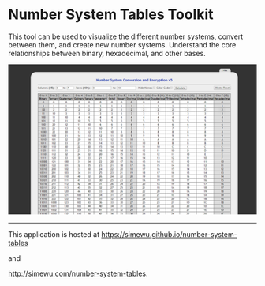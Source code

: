 # Number System Tables Toolkit
This tool can be used to visualize the different number systems, convert between them, and create new number systems. Understand the core relationships between binary, hexadecimal, and other bases.

![](/screenshot.png)

___
This application is hosted at
https://simewu.github.io/number-system-tables

and

http://simewu.com/number-system-tables.

